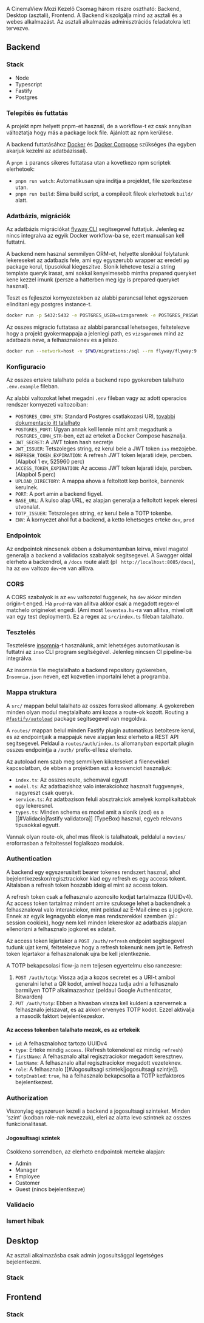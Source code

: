A CinemaView Mozi Kezelő Csomag három részre osztható: Backend, Desktop (asztali), Frontend. A Backend kiszolgálja mind az asztali és a webes alkalmazást. Az asztali alkalmazás adminisztrációs feladatokra lett tervezve.

## Backend

### Stack
- Node
- Typescript
- Fastify
- Postgres

### Telepítés és futtatás
A projekt npm helyett pnpm-et használ, de a workflow-t ez csak annyiban változtatja hogy más a package lock file. Ajánlott az npm kerülése.

A backend futtatásához [Docker](https://www.docker.com/) és [Docker Compose](https://docs.docker.com/compose/install/) szükséges (ha egyben akarjuk kezelni az adatbázissal).

A `pnpm i` parancs sikeres futtatasa utan a kovetkezo npm scriptek elerhetoek:
- `pnpm run watch`: Automatikusan ujra inditja a projektet, file szerkeztese utan.
- `pnpm run build`: Sima build script, a compileolt fileok elerhetoek `build/` alatt.

### Adatbázis, migrációk
Az adatbázis migrációkat [flyway CLI](https://documentation.red-gate.com/fd/welcome-to-flyway-184127914.html) segitsegevel futtatjuk. Jelenleg ez nincs integralva az egyik Docker workflow-ba se, ezert manualisan kell futtatni.

A backend nem hasznal semmilyen ORM-et, helyette slonikkal folytatunk lekereseket az adatbazis fele, ami egy egyszerubb wrapper az eredeti `pg` package korul, tipusokkal kiegeszitve. Slonik lehetove teszi a string template queryk irasat, ami sokkal kenyelmesebb mintha prepared queryket kene kezzel irnunk (persze a hatterben meg igy is prepared queryket hasznal). 

Teszt es fejlesztoi kornyezetekben az alabbi parancsal lehet egyszeruen elinditani egy postgres instance-t.
```bash
docker run -p 5432:5432 -e POSTGRES_USER=vizsgaremek -e POSTGRES_PASSWORD=vizsgaremek -d --name postgres postgres:15.1
```

Az osszes migracio futtatasa az alabbi parancsal lehetseges, feltetelezve hogy a projekt gyokermappaja a jelenlegi path, es `vizsgaremek` mind az adatbazis neve, a felhasznalonev es a jelszo.
```bash
docker run --network=host -v $PWD/migrations:/sql --rm flyway/flyway:9.8.1 -user=vizsgaremek -password=vizsgaremek -url="jdbc:postgresql://localhost:5432/vizsgaremek" -locations=filesystem:/sql migrate
```

### Konfiguracio
Az osszes ertekre talalhato pelda a backend repo gyokereben talalhato `.env.example` fileban.

Az alabbi valtozokat lehet megadni `.env` fileban vagy az adott operacios rendszer kornyezeti valtozoiban:
- `POSTGRES_CONN_STR`: Standard Postgres csatlakozasi URI, [tovabbi dokumentacio itt talalhato](https://www.postgresql.org/docs/current/libpq-connect.html#LIBPQ-CONNSTRING)
- `POSTGRES_PORT`: Ugyan annak kell lennie mint amit megadtunk a `POSTGRES_CONN_STR`-ben, ezt az erteket a Docker Compose hasznalja.
- `JWT_SECRET`: A JWT token hash secretje
- `JWT_ISSUER`: Tetszoleges string, ez kerul bele a JWT token `iss` mezojebe.
- `REFRESH_TOKEN_EXPIRATION`: A refresh JWT token lejarati ideje, percben. (Alapbol 1 ev, 525960 perc)
- `ACCESS_TOKEN_EXPIRATION`: Az access JWT token lejarati ideje, percben. (Alapbol 5 perc)
- `UPLOAD_DIRECTORY`: A mappa ahova a feltoltott kep boritok, bannerek kerulnek.
- `PORT`: A port amin a backend figyel.
- `BASE_URL`: A kulso alap URL, ez alapjan generalja a feltoltott kepek eleresi utvonalat.
- `TOTP_ISSUER`: Tetszoleges string, ez kerul bele a TOTP tokenbe.
- `ENV`: A kornyezet ahol fut a backend, a ketto lehetseges erteke `dev`, `prod`

### Endpointok
Az endpointok nincsenek ebben a dokumentumban leirva, mivel magatol generalja a backend a validacios szabalyok segitsegevel. A Swagger oldal elerheto a backendrol, a `/docs` route alatt (pl ` http://localhost:8085/docs`), ha az `env` valtozo `dev`-re van allitva.

### CORS
A CORS szabalyok is az `env` valtozotol fuggenek, ha `dev` akkor minden origin-t enged. Ha `prod`-ra van allitva akkor csak a megadott regex-el matchelo origineket engedi. (Ami most `leventea.hu`-ra van allitva, mivel ott van egy test deployment). Ez a regex az `src/index.ts` fileban talalhato.

### Tesztelés
Tesztelésre [insomnia](https://insomnia.rest)-t használunk, amit lehetséges automatikusan is futtatni az `inso` CLI program segítségével. Jelenleg nincsen CI pipeline-ba integrálva.

Az insomnia file megtalalhato a backend repository gyokereben, `Insomnia.json` neven, ezt kozvetlen importalni lehet a programba.

### Mappa struktura
A `src/` mappan belul talalhato az osszes forraskod allomany. A gyokereben minden olyan modul megtalalhato ami kozos a route-ok kozott. Routing a [`@fastify/autoload`](https://github.com/fastify/fastify-autoload) package segitsegevel van megoldva. 

A `routes/` mappan belul minden Fastify plugin automatikus betoltesre kerul, es az endpointjaik a mappajuk neve alapjan lesz elerheto a REST API segitsegevel. Peldaul a `routes/auth/index.ts` allomanyban exportalt plugin osszes endpointja a `/auth/` prefix-el lesz elerheto.

Az autoload nem szab meg semmilyen kikoteseket a filenevekkel kapcsolatban, de ebben a projektben ezt a konvenciot hasznaljuk:
- `index.ts`: Az osszes route, schemaval egyutt
- `model.ts`: Az adatbazishoz valo interakciohoz hasznalt fuggvenyek, nagyreszt csak queryk.
- `service.ts`: Az adatbazison feluli absztrakciok amelyek komplikaltabbak egy lekeresnel.
- `types.ts`: Minden schema es model amit a slonik (zod) es a [[#Validacio|fastify validatora]] (TypeBox) hasznal, egyeb relevans tipusokkal egyutt.

Vannak olyan route-ok, ahol mas fileok is talalhatoak, peldalul a `movies/` eroforrasban a feltoltessel foglalkozo modulok.

### Authentication
A backend egy egyszerusitett bearer tokenes rendszert hasznal, ahol bejelentkezeskor/regisztraciokor kiad egy refresh es egy access tokent. Altalaban a refresh token hoszabb ideig el mint az access token. 

A refresh token csak a felhasznalo azonosito kodjat tartalmazza (UUIDv4). Az access token tartalmaz mindent amire szuksege lehet a backendnek a felhasznaloval valo interakciokor, mint peldaul az E-Mail cime es a jogkore. Ennek az egyik legnagyobb elonye mas rendszerekkel szemben (pl.: session cookiek), hogy nem kell minden lekereskor az adatbazis alapjan ellenorizni a felhasznalo jogkoret es adatait.

Az access token lejartakor a `POST /auth/refresh` endpoint segitsegevel tudunk ujat kerni, feltetelezve hogy a refresh tokenunk nem jart le. Refresh token lejartakor a felhasznalonak ujra be kell jelentkeznie.

A TOTP bekapcsolasi flow-ja nem teljesen egyertelmu elso ranezesre: 
1. `POST /auth/totp`: Vissza adja a kozos secretet es a URI-t amibol generalni lehet a QR kodot, amivel hozza tudja adni a felhasznalo barmilyen TOTP alkalmazashoz (peldaul Google Authenticator, Bitwarden)
2. `PUT /auth/totp`: Ebben a hivasban vissza kell kuldeni a szervernek a felhasznalo jelszavat, es az akkori ervenyes TOTP kodot. Ezzel aktivalja a masodik faktort bejelentkezeskor. 

#### Az access tokenben talalhato mezok, es az ertekeik
- `id`: A felhasznalohoz tartozo UUIDv4
- `type`: Erteke mindig `access`. (Refresh tokeneknel ez mindig `refresh`)
- `firstName`: A felhasznalo altal regisztraciokor megadott keresztnev.
- `lastName`: A felhasznalo altal regisztraciokor megadott vezeteknev.
- `role`: A felhasznalo [[#Jogosultsagi szintek|jogosultsagi szintje]].
- `totpEnabled`: `true`, ha a felhasznalo bekapcsolta a TOTP ketfaktoros bejelentkezest.

### Authorization
Viszonylag egyszeruen kezeli a backend a jogosultsagi szinteket. Minden 'szint' (kodban role-nak nevezzuk), eleri az alatta levo szintnek az osszes funkcionalitasat.

#### Jogosultsagi szintek
Csokkeno sorrendben, az elerheto endpointok merteke alapjan:
- Admin
- Manager
- Employee
- Customer
- Guest (nincs bejelentkezve)

### Validacio

### Ismert hibak

## Desktop

Az asztali alkalmazásba csak admin jogosultsággal legetséges bejelentkezni.

### Stack

## Frontend

### Stack